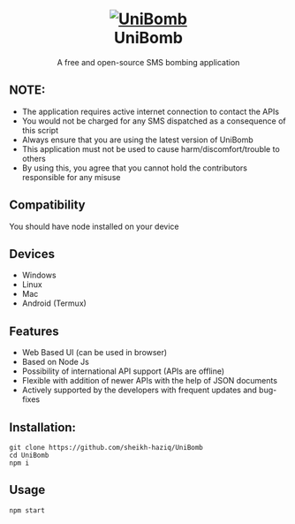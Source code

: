 
<h1 align="center">
  <br>
  <a href="https://github.com/sheikh-haziq/UniBomb"><img src="https://raw.githubusercontent.com/sheikh-haziq/UniBomb/main/public/unicorx.png" alt="UniBomb"></a>
  <br>
  UniBomb
  <br>
</h1>

<p align="center">A free and open-source SMS bombing application</p>

## NOTE:

- The application requires active internet connection to contact the APIs
- You would not be charged for any SMS dispatched as a consequence of this script
- Always ensure that you are using the latest version of UniBomb
- This application must not be used to cause harm/discomfort/trouble to others
- By using this, you agree that you cannot hold the contributors responsible for any misuse

## Compatibility
You should have node installed on your device

## Devices
- Windows
- Linux
- Mac
- Android (Termux)

## Features

- Web Based UI (can be used in browser)
- Based on Node Js
- Possibility of international API support (APIs are offline)
- Flexible with addition of newer APIs with the help of JSON documents
- Actively supported by the developers with frequent updates and bug-fixes


## Installation:

```shell script
git clone https://github.com/sheikh-haziq/UniBomb
cd UniBomb
npm i
```
## Usage
```shell script
npm start
```
